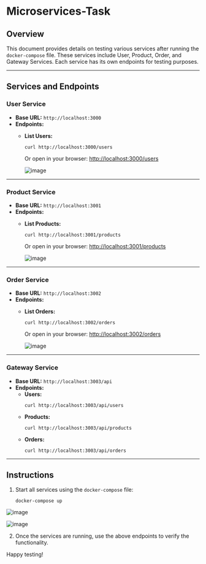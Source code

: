 # Microservices-Task

## Overview
This document provides details on testing various services after running the `docker-compose` file. These services include User, Product, Order, and Gateway Services. Each service has its own endpoints for testing purposes.

---

## Services and Endpoints

### **User Service**
- **Base URL:** `http://localhost:3000`
- **Endpoints:**
  - **List Users:**  
    ```
    curl http://localhost:3000/users
    ```
    Or open in your browser: [http://localhost:3000/users](http://localhost:3000/users)

    ![image](https://github.com/user-attachments/assets/1927e231-5d41-48e1-b591-ebb6e5c87b5a)

---

### **Product Service**
- **Base URL:** `http://localhost:3001`
- **Endpoints:**
  - **List Products:**  
    ```
    curl http://localhost:3001/products
    ```
    Or open in your browser: [http://localhost:3001/products](http://localhost:3001/products)

    ![image](https://github.com/user-attachments/assets/d682f79e-3c5f-46a4-8b9f-d844aa0c448d)

---

### **Order Service**
- **Base URL:** `http://localhost:3002`
- **Endpoints:**
  - **List Orders:**  
    ```
    curl http://localhost:3002/orders
    ```
    Or open in your browser: [http://localhost:3002/orders](http://localhost:3002/orders)

    ![image](https://github.com/user-attachments/assets/da35043b-8e3d-43c0-8005-afe59b2f12f7)

---

### **Gateway Service**
- **Base URL:** `http://localhost:3003/api`
- **Endpoints:**
  - **Users:**  
    ```
    curl http://localhost:3003/api/users
    ```
  - **Products:**  
    ```
    curl http://localhost:3003/api/products
    ```
  - **Orders:**  
    ```
    curl http://localhost:3003/api/orders
    ```

---

## Instructions
1. Start all services using the `docker-compose` file:
   ```
   docker-compose up
   ```
  ![image](https://github.com/user-attachments/assets/b3f5969e-5cc1-4d04-8403-81f0694b9537)

  ![image](https://github.com/user-attachments/assets/c3666f3a-99d1-4479-976c-4ea7f8b978bc)


2. Once the services are running, use the above endpoints to verify the functionality.

Happy testing!
